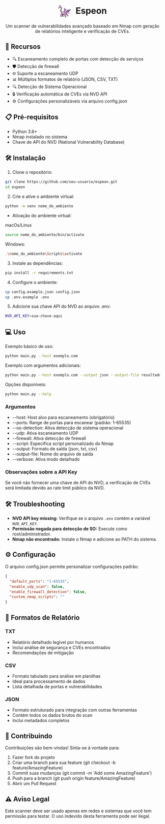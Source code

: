 <div align="center">
  <h1>
    <img src="./assets/Espeon.svg" width="40" height="40" alt="Security Scanner Logo" style="vertical-align: middle; margin-right: 10px;">
    Espeon
  </h1>

  <p>Um scanner de vulnerabilidades avançado baseado em Nmap com geração de relatórios inteligente e verificação de CVEs.</p>
</div>

## 🚀 Recursos

- 🔍 Escaneamento completo de portas com detecção de serviços
- 🛡️ Detecção de firewall
- 🌐 Suporte a escaneamento UDP
- 📊 Múltiplos formatos de relatório (JSON, CSV, TXT)
- 🔍 Detecção de Sistema Operacional
- 🔒 Verificação automática de CVEs via NVD API
- ⚙️ Configurações personalizáveis via arquivo config.json

## 📋 Pré-requisitos

- Python 3.6+
- Nmap instalado no sistema
- Chave de API do NVD (National Vulnerability Database)

## 🛠️ Instalação

1. Clone o repositório:
```bash
git clone https://github.com/seu-usuario/espeon.git
cd espeon
```
2. Crie e ative o ambiente virtual:
```bash
python -m venv nome_do_ambiente
```
* Ativação do ambiente virtual:

macOs/Linux
```bash
source nome_do_ambiente/bin/activate
```
  Windows:
```bash
.\nome_do_ambiente\Scripts\activate
```
3. Instale as dependências:
```bash
pip install -r requirements.txt
```
4. Configure o ambiente:
```bash
cp config.example.json config.json
cp .env.example .env
```
5. Adicione sua chave API do NVD ao arquivo .env:
```bash
NVD_API_KEY=sua-chave-aqui
```
## 💻 Uso

Exemplo básico de uso:
```bash
python main.py --host exemplo.com
```
Exemplo com argumentos adicionais:
```bash
python main.py --host exemplo.com --output json --output-file resultado.json --verbose
```
Opções disponíveis:
```bash
python main.py --help
```
### Argumentos
* --host: Host alvo para escaneamento (obrigatório)
* --ports: Range de portas para escanear (padrão: 1-65535)
* --os-detection: Ativa detecção de sistema operacional
* --udp: Ativa escaneamento UDP
* --firewall: Ativa detecção de firewall
* --script: Especifica script personalizado do Nmap
* --output: Formato de saída (json, txt, csv)
* --output-file: Nome do arquivo de saída
* --verbose: Ativa modo detalhado

### Observações sobre a API Key

Se você não fornecer uma chave de API do NVD, a verificação de CVEs será limitada devido ao rate limit público da NVD.

## 🛠️ Troubleshooting

- **NVD API key missing:** Verifique se o arquivo `.env` contém a variável `NVD_API_KEY`.
- **Permissão negada para detecção de SO:** Execute como root/administrador.
- **Nmap não encontrado:** Instale o Nmap e adicione ao PATH do sistema.

## ⚙️ Configuração
O arquivo config.json permite personalizar configurações padrão:

```json
{
  "default_ports": "1-65535",
  "enable_udp_scan": false,
  "enable_firewall_detection": false,
  "custom_nmap_scripts": ""
}
```
## 📄 Formatos de Relatório

### TXT

* Relatório detalhado legível por humanos
* Inclui análise de segurança e CVEs encontrados
* Recomendações de mitigação
### CSV

* Formato tabulado para análise em planilhas
* Ideal para processamento de dados
* Lista detalhada de portas e vulnerabilidades

### JSON

* Formato estruturado para integração com outras ferramentas
* Contém todos os dados brutos do scan
* Inclui metadados completos

## 🤝 Contribuindo

Contribuições são bem-vindas! Sinta-se à vontade para:

1. Fazer fork do projeto
2. Criar uma branch para sua feature (git checkout -b feature/AmazingFeature)
3. Commit suas mudanças (git commit -m 'Add some AmazingFeature')
4. Push para a branch (git push origin feature/AmazingFeature)
5. Abrir um Pull Request

## ⚠️ Aviso Legal

Este scanner deve ser usado apenas em redes e sistemas que você tem permissão para testar. O uso indevido desta ferramenta pode ser ilegal.

<!--
## 📝 Licença

Este projeto está licenciado sob a MIT License - veja o arquivo LICENSE para detalhes.-->

<!--
Distribuição
    Distribuição:
        Empacotar o projeto como uma ferramenta instalável com setuptools.
        Publicar no PyPI para facilitar a instalação:

        pip install espeon

Monitoramento em Tempo Real
    Adicionar uma opção para executar varreduras periódicas e monitorar hosts constantemente.
    Armazenar os resultados em um banco de dados SQLite ou MongoDB.

Futuro: Tornar-se uma Ferramenta Completa
    Interface Web:
        FastAPI para criar uma interface web interativa.
        Exibir os resultados do scan e relatórios em tempo real no navegador.

    Módulos de Expansão:
        Suporte a outros scanners, como OpenVAS ou Nikto, para complementar o Nmap.

-->